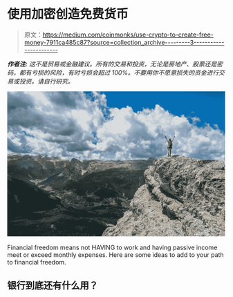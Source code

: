 # 使用加密创造免费货币

> 原文：<https://medium.com/coinmonks/use-crypto-to-create-free-money-7911ca485c87?source=collection_archive---------3----------------------->

***作者注:*** *这不是贸易或金融建议。所有的交易和投资，无论是房地产、股票还是密码，都有亏损的风险，有时亏损会超过 100%。不要用你不愿意损失的资金进行交易或投资。请自行研究。*

![](img/c44f368f5526b12172842e2be93679ab.png)

Financial freedom means not HAVING to work and having passive income meet or exceed monthly expenses. Here are some ideas to add to your path to financial freedom.

## 银行到底还有什么用？
